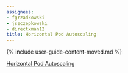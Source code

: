 ```yaml
---
assignees:
- fgrzadkowski
- jszczepkowski
- directxman12
title: Horizontal Pod Autoscaling
---
```


{% include user-guide-content-moved.md %}

[Horizontal Pod Autoscaling](/docs/tasks/run-application/horizontal-pod-autoscale/)
